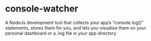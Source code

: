 # console-watcher

A NodeJs development tool that collects your app’s “console.log()” statements, stores them for you, and lets you visualise them on your personal dashboard or a .log file in your app directory
